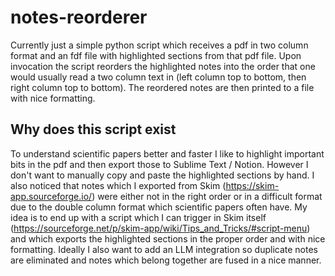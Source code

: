 # notes-reorderer

Currently just a simple python script which receives a pdf in two column format and an fdf file with highlighted sections from that pdf file. Upon invocation the script reorders the highlighted notes into the order that one would usually read a two column text in (left column top to bottom, then right column top to bottom). The reordered notes are then printed to a file with nice formatting.

## Why does this script exist

To understand scientific papers better and faster I like to highlight important bits in the pdf and then export those to Sublime Text / Notion. However I don't want to manually copy and paste the highlighted sections by hand. I also noticed that notes which I exported from Skim (https://skim-app.sourceforge.io/) were either not in the right order or in a difficult format due to the double column format which scientific papers often have. My idea is to end up with a script which I can trigger in Skim itself (https://sourceforge.net/p/skim-app/wiki/Tips_and_Tricks/#script-menu) and which exports the highlighted sections in the proper order and with nice formatting. Ideally I also want to add an LLM integration so duplicate notes are eliminated and notes which belong together are fused in a nice manner.